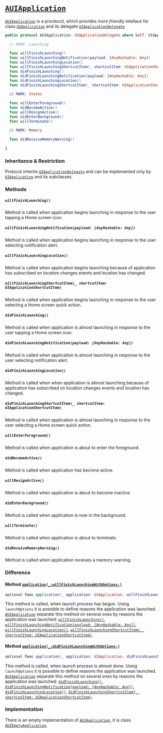 # [`AUIApplication`](https://github.com/ihormyroniuk/AUIKit/blob/master/AUIKit/Application/AUIApplication.swift)

[`AUIApplication`](https://github.com/ihormyroniuk/AUIKit/blob/master/AUIKit/Application/AUIApplication.swift) is a proctocol, which provides more _friendly_ inteface for class [`UIApplication`](https://developer.apple.com/documentation/uikit/uiapplication) and its delegate [`UIApplicationDelegate`](https://developer.apple.com/documentation/uikit/uiapplicationdelegate)

```swift
public protocol AUIApplication: UIApplicationDelegate where Self: UIApplication {
  
  // MARK: Launching
  
  func willFinishLaunching()
  func willFinishLaunchingNotification(payload: [AnyHashable: Any])
  func willFinishLaunchingLocation()
  func willFinishLaunchingShortcutItem(_ shortcutItem: UIApplicationShortcutItem)
  func didFinishLaunching()
  func didFinishLaunchingNotification(payload: [AnyHashable: Any])
  func didFinishLaunchingLocation()
  func didFinishLaunchingShortcutItem(_ shortcutItem: UIApplicationShortcutItem)
  
  // MARK: States
  
  func willEnterForeground()
  func didBecomeActive()
  func willResignActive()
  func didEnterBackground()
  func willTerminate()
  
  // MARK: Memory
  
  func didReceiveMemoryWarning()
  
}
```

### Inheritance & Restriction

Protocol inherits [`UIApplicationDelegate`](https://developer.apple.com/documentation/uikit/uiapplicationdelegate) and can be implemented only by [`UIApplication`](https://developer.apple.com/documentation/uikit/uiapplication) and its subclasses. 

### Methods

##### `willFinishLaunching()`
Method is called when application begins launching in response to the user tapping a Home screen icon.

##### `willFinishLaunchingNotification(payload: [AnyHashable: Any])`
Method is called when application begins launching in response to the user selecting notification alert.

##### `willFinishLaunchingLocation()`
Method is called when application begins launching because of application has subscribed on location changes events and location has changed.

##### `willFinishLaunchingShortcutItem(_ shortcutItem: UIApplicationShortcutItem)`
Method is called when application begins launching in response to the user selecting a Home screen quick action.

##### `didFinishLaunching()`
Method is called when application is almost launching in response to the user tapping a Home screen icon.

##### `didFinishLaunchingNotification(payload: [AnyHashable: Any])`
Method is called when application is almost launching in response to the user selecting notification alert.

##### `didFinishLaunchingLocation()`
Method is called when when application is almost launching because of application has subscribed on location changes events and location has changed.

##### `didFinishLaunchingShortcutItem(_ shortcutItem: UIApplicationShortcutItem)`
Method is called when application is almost launching in response to the user selecting a Home screen quick action.

##### `willEnterForeground()`
Method is called when application is about to enter the foreground.

##### `didBecomeActive()`
Method is called when application has become active.

##### `willResignActive()`
Method is called when application is about to become inactive.

##### `didEnterBackground()`
Method is called when application is now in the background.

##### `willTerminate()`
Method is called when application is about to terminate.

##### `didReceiveMemoryWarning()`
Method is called when application receives a memory warning.

### Difference

#### Method [`application(_:willFinishLaunchingWithOptions:)`](https://developer.apple.com/documentation/uikit/uiapplicationdelegate/1623032-application)

```swift
optional func application(_ application: UIApplication, willFinishLaunchingWithOptions launchOptions: [UIApplication.LaunchOptionsKey: Any]? = nil) -> Bool
```

This method is called, when launch process has begun. Using `launchOptions` it is possible to define reasons the application was launched. [`AUIApplication`](https://github.com/ihormyroniuk/AUIKit/blob/master/AUIKit/Application/AUIApplication.swift) separate this method on several ones by reasons the application was launched:
[`willFinishLaunching()`](https://github.com/ihormyroniuk/AUIKit/tree/master/AUIKit/Application#willfinishlaunching),
[`willFinishLaunchingNotification(payload: [AnyHashable: Any])`](https://github.com/ihormyroniuk/AUIKit/tree/master/AUIKit/Application#willfinishlaunchingnotificationpayload-anyhashable-any), [`willFinishLaunchingLocation()`](https://github.com/ihormyroniuk/AUIKit/tree/master/AUIKit/Application#willfinishlaunchinglocation), [`willFinishLaunchingShortcutItem(_ shortcutItem: UIApplicationShortcutItem)`](https://github.com/ihormyroniuk/AUIKit/tree/master/AUIKit/Application#willfinishlaunchingshortcutitem_-shortcutitem-uiapplicationshortcutitem).

#### Method [`application(_:didFinishLaunchingWithOptions:)`](https://developer.apple.com/documentation/uikit/uiapplicationdelegate/1622921-application)

```swift
optional func application(_ application: UIApplication, didFinishLaunchingWithOptions launchOptions: [UIApplication.LaunchOptionsKey: Any]? = nil) -> Bool
```

This method is called, when launch process is almost done. Using `launchOptions` it is possible to define reasons the application was launched. [`AUIApplication`](https://github.com/ihormyroniuk/AUIKit/blob/master/AUIKit/Application/AUIApplication.swift) separate this method on several ones by reasons the application was launched:
[`didFinishLaunching()`](https://github.com/ihormyroniuk/AUIKit/tree/master/AUIKit/Application#didfinishlaunching),
[`didFinishLaunchingNotification(payload: [AnyHashable: Any])`](https://github.com/ihormyroniuk/AUIKit/tree/master/AUIKit/Application#didfinishlaunchingnotificationpayload-anyhashable-any), [`didFinishLaunchingLocation()`](https://github.com/ihormyroniuk/AUIKit/tree/master/AUIKit/Application#didfinishlaunchinglocation), [`didFinishLaunchingShortcutItem(_ shortcutItem: UIApplicationShortcutItem)`](https://github.com/ihormyroniuk/AUIKit/tree/master/AUIKit/Application#didfinishlaunchingshortcutitem_-shortcutitem-uiapplicationshortcutitem).

### Implementation

There is an empty implementation of [`AUIApplication`](https://github.com/ihormyroniuk/AUIKit/blob/master/AUIKit/Application/AUIApplication.swift), it is class [`AUIEmptyApplication`](https://github.com/ihormyroniuk/AUIKit/blob/master/AUIKit/Application/AUIEmptyApplication.swift).
